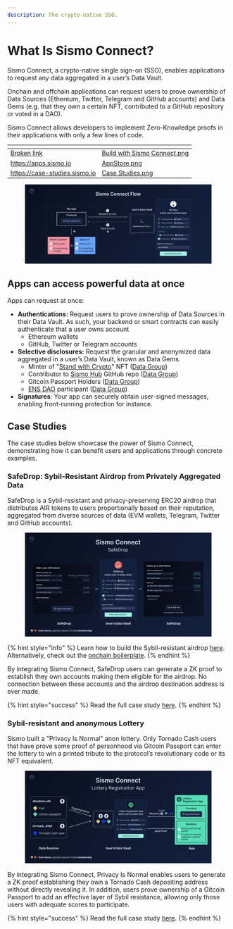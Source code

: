 ```yaml
---
description: The crypto-native SSO.
---
```


# What Is Sismo Connect?

Sismo Connect, a crypto-native single sign-on (SSO), enables applications to request any data aggregated in a user’s Data Vault.

Onchain and offchain applications can request users to prove ownership of Data Sources (Ethereum, Twitter, Telegram and GitHub accounts) and Data Gems (e.g. that they own a certain NFT, contributed to a GitHub repository or voted in a DAO).&#x20;

Sismo Connect allows developers to implement Zero-Knowledge proofs in their applications with only a few lines of code.

<table data-view="cards"><thead><tr><th data-card-target data-type="content-ref"></th><th data-hidden data-card-cover data-type="files"></th></tr></thead><tbody><tr><td><a href="broken-reference">Broken link</a></td><td><a href="../.gitbook/assets/Build with Sismo Connect.png">Build with Sismo Connect.png</a></td></tr><tr><td><a href="https://apps.sismo.io">https://apps.sismo.io</a></td><td><a href="../.gitbook/assets/AppStore.png">AppStore.png</a></td></tr><tr><td><a href="https://case-studies.sismo.io">https://case-studies.sismo.io</a></td><td><a href="../.gitbook/assets/Case Studies.png">Case Studies.png</a></td></tr></tbody></table>



<figure><img src="../.gitbook/assets/Sismo Connect Flow (1).png" alt=""><figcaption></figcaption></figure>

## Apps can access powerful data at once

Apps can request at once:

* **Authentications:** Request users to prove ownership of Data Sources in their Data Vault. As such, your backend or smart contracts can easily authenticate that a user owns account
  * Ethereum wallets
  * GitHub, Twitter or Telegram accounts
* **Selective disclosures:** Request the granular and anonymized data aggregated in a user’s Data Vault, known as Data Gems.&#x20;
  * Minter of  "[Stand with Crypto](https://nft.coinbase.com/collection/ethereum/0x9d90669665607f08005cae4a7098143f554c59ef)" NFT  ([Data Group](https://factory.sismo.io/groups-explorer?search=stand-with-crypto-nft-minters))
  * Contributor to [Sismo Hub](https://github.com/sismo-core/sismo-hub) GitHub repo ([Data Group](https://factory.sismo.io/groups-explorer?search=sismo-hub-contributors-github))
  * Gitcoin Passport Holders ([Data Group](https://factory.sismo.io/groups-explorer?search=gitcoin-passport-holders))
  * [ENS DAO](https://docs.ens.domains/v/governance/) participant ([Data Group](https://factory.sismo.io/groups-explorer?search=ens-voters))
* **Signatures**: Your app can securely obtain user-signed messages, enabling front-running protection for instance.

## Case Studies

The case studies below showcase the power of Sismo Connect, demonstrating how it can benefit users and applications through concrete examples.

### SafeDrop: Sybil-Resistant Airdrop from Privately Aggregated Data

SafeDrop is a Sybil-resistant and privacy-preserving ERC20 airdrop that distributes AIR tokens to users proportionally based on their reputation, aggregated from diverse sources of data (EVM wallets, Telegram, Twitter and GitHub accounts).

<figure><img src="../.gitbook/assets/SafeDrop_Case Study_2 (1).png" alt=""><figcaption></figcaption></figure>

{% hint style="info" %}
Learn how to build the Sybil-resistant airdrop [here](../build-with-sismo-connect/tutorials/onchain-tutorials/tuto.md). Alternatively, check out the [onchain boilerplate](../build-with-sismo-connect/run-example-apps/onchain-sample-project.md).
{% endhint %}

By integrating Sismo Connect, SafeDrop users can generate a ZK proof to establish they own accounts making them eligible for the airdrop. No connection between these accounts and the airdrop destination address is ever made.

{% hint style="success" %}
Read the full case study [here](https://case-studies.sismo.io/db/safe-drop).
{% endhint %}

### Sybil-resistant and anonymous Lottery

Sismo built a "Privacy Is Normal" anon lottery. Only Tornado Cash users that have prove some proof of personhood via Gitcoin Passport can enter the lottery to win a printed tribute to the protocol’s revolutionary code or its NFT equivalent.

<figure><img src="../.gitbook/assets/Lottery Registration App_CASE STUDY.png" alt=""><figcaption></figcaption></figure>

By integrating Sismo Connect, Privacy Is Normal enables users to generate a ZK proof establishing they own a Tornado Cash depositing address without directly revealing it. In addition, users prove ownership of a Gitcoin Passport to add an effective layer of Sybil resistance, allowing only those users with adequate scores to participate.

{% hint style="success" %}
Read the full case study [here](https://sismo.notion.site/PROD-Sybil-resistant-anonymous-Lottery-gated-to-Tornado-Cash-users-1cdeef27f4d243f4a40c7aaa74e40ee9).
{% endhint %}
